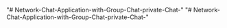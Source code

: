"# Network-Chat-Application-with-Group-Chat-private-Chat-" 
"# Network-Chat-Application-with-Group-Chat-private-Chat-" 
